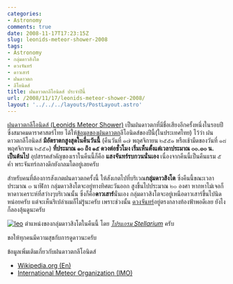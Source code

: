 ```yaml
---
categories:
- Astronomy
comments: true
date: 2008-11-17T17:23:15Z
slug: leonids-meteor-shower-2008
tags:
- Astronomy
- กลุ่มดาวสิงโต
- ดวงจันทร์
- ดาวเสาร์
- ฝนดาวตก
- ลีโอนิดส์
title: ฝนดาวตกลีโอนิดส์ ประจำปีนี้
url: /2008/11/17/leonids-meteor-shower-2008/
layout: '../../../layouts/PostLayout.astro'
---
```


[ฝนดาวตกลีโอนิดส์ (Leonids Meteor Shower)](http://en.wikipedia.org/wiki/Leonids) เป็นฝนดาวตกที่มีชื่อเสียงอีกครั้งหนึ่งในรอบปี ซึ่งสมาคมดาราศาสตร์ไทย ได้ให้[ข้อมูลของฝนดาวตก](http://thaiastro.nectec.or.th/skyevnt/meteors/2008meteors.html)ลีโอนิดส์ของปีนี้(ในประเทศไทย) ไว้ว่า ฝนดาวตกลีโอนิดส์ **มีอัตราตกสูงสุดในคืนวันนี้** (คืนวันที่ ๑๗ พฤศจิกายน ๒๕๕๑ หรือเช้ามืดของวันที่ ๑๘ พฤศจิกายน ๒๕๕๑) **ที่ประมาณ ๑๐ ถึง ๑๕ ดวงต่อชั่วโมง เริ่มเห็นตั้งแต่เวลาประมาณ ๐๐.๓๐ น. เป็นต้นไป** อุปสรรคสำคัญของเราในคืนนี้ก็คือ **แสงจันทร์รบกวนนั่นเอง** เนื่องจากคืนนี้เป็นคืนแรม ๕ ค่ำ พระจันทร์กลางดึกยังกลมโตอยู่เลยครับ

สำหรับคนที่ต้องการสังเกตฝนดาวตกครั้งนี้ ให้สังเกตไปที่บริเวณ**กลุ่มดาวสิงโต** ซึ่งคืนนี้ขณะเวลาประมาณ ๓ นาฬิกา กลุ่มดาวสิงโตจะอยู่ทางทิศตะวันออก สูงขึ้นไปประมาณ ๒๐ องศา หากหาไม่เจอก็หาดาวเคราะห์ที่สว่างๆบริเวณนั้น ซึ่งก็คือ**ดาวเสาร์**นั่นเอง กลุ่มดาวสิงโตจะอยู่เหนือดาวเสาร์ขึ้นไปนิดหน่อยครับ แต่จะเห็นรึเปล่าผมก็ไม่รู้นะครับ เพราะช่วงนั้น [ดวงจันทร์](https://armno.in.th/content/ดวงจันทร์)อยู่ตรงกลางท้องฟ้าพอดีเลย ยังไงก็ลองลุ้นดูนะครับ

[![leo](https://armno.in.th/wp-content/uploads/2008/11/leo-thumb.png)](https://armno.in.th/wp-content/uploads/2008/11/leo.png)
ตำแหน่งของกลุ่มดาวสิงโตในคืนนี้ โดย _[โปรแกรม Stellarium](https://armno.in.th/content/stellarium)_ ครับ

ขอให้ทุกคนมีความสุขกับการดูดาวนะครับ

ข้อมูลเพิ่มเติมเกี่ยวกับฝนดาวตกลีโอนิดส์

* [Wikipedia.org (En)](http://en.wikipedia.org/wiki/Leonids)
* [International Meteor Organization (IMO)](http://www.imo.net/news/leonids2008?PHPSESSID=33ff308a9194cf0abdeb0d4348273256)

